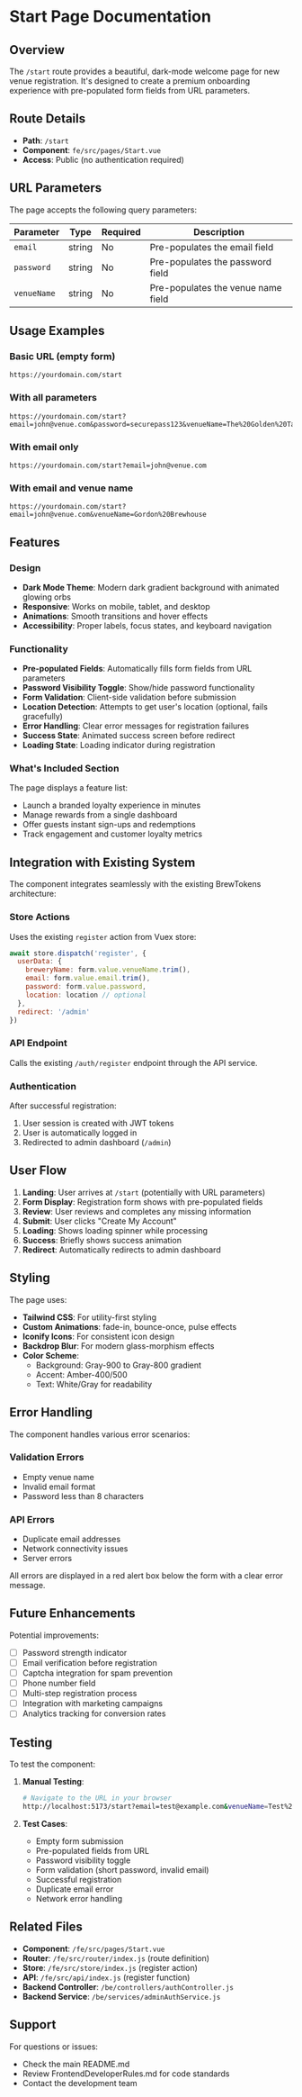 # Start Page Documentation

## Overview
The `/start` route provides a beautiful, dark-mode welcome page for new venue registration. It's designed to create a premium onboarding experience with pre-populated form fields from URL parameters.

## Route Details
- **Path**: `/start`
- **Component**: `fe/src/pages/Start.vue`
- **Access**: Public (no authentication required)

## URL Parameters

The page accepts the following query parameters:

| Parameter | Type | Required | Description |
|-----------|------|----------|-------------|
| `email` | string | No | Pre-populates the email field |
| `password` | string | No | Pre-populates the password field |
| `venueName` | string | No | Pre-populates the venue name field |

## Usage Examples

### Basic URL (empty form)
```
https://yourdomain.com/start
```

### With all parameters
```
https://yourdomain.com/start?email=john@venue.com&password=securepass123&venueName=The%20Golden%20Tap
```

### With email only
```
https://yourdomain.com/start?email=john@venue.com
```

### With email and venue name
```
https://yourdomain.com/start?email=john@venue.com&venueName=Gordon%20Brewhouse
```

## Features

### Design
- **Dark Mode Theme**: Modern dark gradient background with animated glowing orbs
- **Responsive**: Works on mobile, tablet, and desktop
- **Animations**: Smooth transitions and hover effects
- **Accessibility**: Proper labels, focus states, and keyboard navigation

### Functionality
- **Pre-populated Fields**: Automatically fills form fields from URL parameters
- **Password Visibility Toggle**: Show/hide password functionality
- **Form Validation**: Client-side validation before submission
- **Location Detection**: Attempts to get user's location (optional, fails gracefully)
- **Error Handling**: Clear error messages for registration failures
- **Success State**: Animated success screen before redirect
- **Loading State**: Loading indicator during registration

### What's Included Section
The page displays a feature list:
- Launch a branded loyalty experience in minutes
- Manage rewards from a single dashboard
- Offer guests instant sign-ups and redemptions
- Track engagement and customer loyalty metrics

## Integration with Existing System

The component integrates seamlessly with the existing BrewTokens architecture:

### Store Actions
Uses the existing `register` action from Vuex store:
```javascript
await store.dispatch('register', {
  userData: {
    breweryName: form.value.venueName.trim(),
    email: form.value.email.trim(),
    password: form.value.password,
    location: location // optional
  },
  redirect: '/admin'
})
```

### API Endpoint
Calls the existing `/auth/register` endpoint through the API service.

### Authentication
After successful registration:
1. User session is created with JWT tokens
2. User is automatically logged in
3. Redirected to admin dashboard (`/admin`)

## User Flow

1. **Landing**: User arrives at `/start` (potentially with URL parameters)
2. **Form Display**: Registration form shows with pre-populated fields
3. **Review**: User reviews and completes any missing information
4. **Submit**: User clicks "Create My Account"
5. **Loading**: Shows loading spinner while processing
6. **Success**: Briefly shows success animation
7. **Redirect**: Automatically redirects to admin dashboard

## Styling

The page uses:
- **Tailwind CSS**: For utility-first styling
- **Custom Animations**: fade-in, bounce-once, pulse effects
- **Iconify Icons**: For consistent icon design
- **Backdrop Blur**: For modern glass-morphism effects
- **Color Scheme**: 
  - Background: Gray-900 to Gray-800 gradient
  - Accent: Amber-400/500
  - Text: White/Gray for readability

## Error Handling

The component handles various error scenarios:

### Validation Errors
- Empty venue name
- Invalid email format
- Password less than 8 characters

### API Errors
- Duplicate email addresses
- Network connectivity issues
- Server errors

All errors are displayed in a red alert box below the form with a clear error message.

## Future Enhancements

Potential improvements:
- [ ] Password strength indicator
- [ ] Email verification before registration
- [ ] Captcha integration for spam prevention
- [ ] Phone number field
- [ ] Multi-step registration process
- [ ] Integration with marketing campaigns
- [ ] Analytics tracking for conversion rates

## Testing

To test the component:

1. **Manual Testing**:
   ```bash
   # Navigate to the URL in your browser
   http://localhost:5173/start?email=test@example.com&venueName=Test%20Venue
   ```

2. **Test Cases**:
   - Empty form submission
   - Pre-populated fields from URL
   - Password visibility toggle
   - Form validation (short password, invalid email)
   - Successful registration
   - Duplicate email error
   - Network error handling

## Related Files

- **Component**: `/fe/src/pages/Start.vue`
- **Router**: `/fe/src/router/index.js` (route definition)
- **Store**: `/fe/src/store/index.js` (register action)
- **API**: `/fe/src/api/index.js` (register function)
- **Backend Controller**: `/be/controllers/authController.js`
- **Backend Service**: `/be/services/adminAuthService.js`

## Support

For questions or issues:
- Check the main README.md
- Review FrontendDeveloperRules.md for code standards
- Contact the development team

